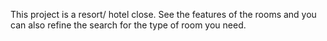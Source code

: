This project is a resort/ hotel close. See the features of the rooms and you can also refine the search for the type of room you need. 